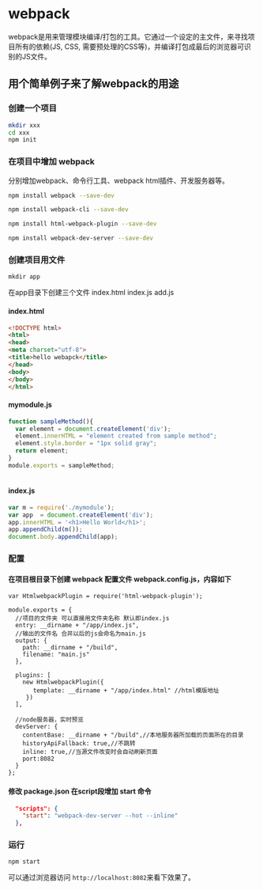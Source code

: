 # webpack

webpack是用来管理模块编译/打包的工具。它通过一个设定的主文件，来寻找项目所有的依赖(JS, CSS, 需要预处理的CSS等)，并编译打包成最后的浏览器可识别的JS文件。


## 用个简单例子来了解webpack的用途

### 创建一个项目

```bash
mkdir xxx
cd xxx
npm init
```
### 在项目中增加 webpack

分别增加webpack、命令行工具、webpack html插件、开发服务器等。

```bash
npm install webpack --save-dev

npm install webpack-cli --save-dev 

npm install html-webpack-plugin --save-dev 

npm install webpack-dev-server --save-dev 
```

### 创建项目用文件

```
mkdir app
```

在app目录下创建三个文件 index.html index.js add.js

#### index.html

```html
<!DOCTYPE html>
<html>
<head>
<meta charset="utf-8">
<title>hello webapck</title>
</head>
<body>
</body>
</html>
```

####  mymodule.js

```javascript
function sampleMethod(){
  var element = document.createElement('div');
  element.innerHTML = "element created from sample method";
  element.style.border = "1px solid gray";
  return element;
}
module.exports = sampleMethod;
 
```

#### index.js

```javascript
var m = require('./mymodule');
var app  = document.createElement('div');
app.innerHTML = '<h1>Hello World</h1>';
app.appendChild(m());
document.body.appendChild(app);

```

### 配置

#### 在项目根目录下创建 webpack 配置文件 webpack.config.js，内容如下

```
var HtmlwebpackPlugin = require('html-webpack-plugin');

module.exports = {
  //项目的文件夹 可以直接用文件夹名称 默认即index.js 
  entry: __dirname + "/app/index.js",
  //输出的文件名 合并以后的js会命名为main.js
  output: {
    path: __dirname + "/build",
    filename: "main.js"
  },

  plugins: [
    new HtmlwebpackPlugin({
       template: __dirname + "/app/index.html" //html模版地址
     })
  ],

  //node服务器，实时预览
  devServer: {
    contentBase: __dirname + "/build",//本地服务器所加载的页面所在的目录
    historyApiFallback: true,//不跳转
    inline: true,//当源文件改变时会自动刷新页面
    port:8082 
  }
};

```

#### 修改 package.json 在script段增加 start 命令

```json
  "scripts": {
    "start": "webpack-dev-server --hot --inline"
  },
```

### 运行

```
npm start
```

可以通过浏览器访问 ` http://localhost:8082 `来看下效果了。
